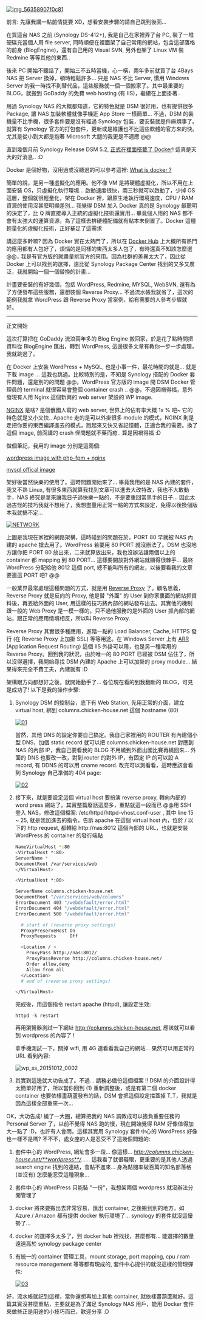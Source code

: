[![img_56358907f0c81](/images/2015-10-13-docker-first-experience-synology-dsm-wordpress-redmine-reverse-proxy/img_56358907f0c81.png)](/images/2015-10-13-docker-first-experience-synology-dsm-wordpress-redmine-reverse-proxy/img_56358907f0c81.png)

前言: 先讓我講一點前情提要 XD，想看安裝步驟的請自己跳到後面...

在買這台 NAS 之前 (Synology DS-412+), 我是自己在家裡弄了台 PC, 裝了一堆硬碟充當個人用 file server, 同時順便在裡面架了自己常用的網站，包含這部落格的前身 (BlogEngine)，還有自己用的 Visual SVN, 另外也架了 Linux VM 裝 Redmine 等等其他的東西..

後來 PC 開始不聽話了，開始三不五時當機，心一橫，兩年多前就買了台 4Bays NAS 把 Server 換掉，頓時輕鬆許多... 只是 NAS 不比 Server, 慣用 Windows Server 的我一時找不到替代品，這些服務就一個一個搬家了。其中最重要的 BLOG，就搬到 GoDaddy 的免費 web hosting (有 IIS)，繼續在上面掛著..

用過 Synology NAS 的大概都知道，它的特色就是 DSM 很好用，也有提供很多 Package, 讓 NAS 加裝軟體就像手機逛 App Store 一樣簡單... 不過，DSM 的裝機量不比手機，很多套件要是沒有經過 Synology 包裝，要安裝就是件麻煩事了。就算有 Synology 官方的打包套件，更新或是維護也不比這些軟體的官方來的快。尤其是從小到大都是抱著 Microsoft 大腿的我更是不適應 @@

直到幾個月前 Synology Release DSM 5.2, [正式在裡面搭載了 Docker](https://www.synology.com/zh-tw/dsm/app_packages/Docker)! 這真是天大的好消息..  :D

Docker 是個好物，沒用過或沒聽過的可以參考這裡:  [What is docker ?](https://www.docker.com/whatisdocker)

簡單的說，是另一種虛擬化的應用。他不像 VM 是將硬體虛擬化，所以不用在上面安裝 OS，只虛擬化執行環境... 啟動速度很快，兩三秒就可以啟動了，少掉 OS 這層，整個就很輕量化，架在 Docker 裡，跟原生地執行環境速度，CPU / RAM 資源的使用沒甚麼明顯差別...  我覺得 DSM 加入 Docker 真的是 Synology 最聰明的決定了，比 Q 牌直接導入正統的虛擬化技術還實用... 畢竟個人用的 NAS 都不會有太強大的運算資源，為了這樣去拚硬體配備就有點本末倒置了。Docker 這種輕量化的虛擬化技術，正好補足了這需求

講這麼多幹嘛? 因為 Docker 實在太熱門了，所以在 [Docker Hub](https://hub.docker.com/) 上大概所有熱門的應用都有人包好了，煩惱的是同樣的東西太多人包了，有時還真不知該怎麼選 @@.. 我是有官方版的就盡量挑官方的來用。因為社群的差異太大了，因此從 Docker 上可以找到的選擇，遠比從 Synology Package Center 找到的又多又廣泛，我就開始一個一個替換的計畫...

計畫要安裝的有好幾個，包括 WordPress, Redmine, MYSQL, WebSVN, 還有為了方便發布這些服務，還想裝個 Reverse Proxy... 不過流水帳我就省了，這次的範例我就拿 WordPress 跟 Reverse Proxy 當案例，給有需要的人參考步驟就好。

---

正文開始

這次打算把在 GoDaddy 流浪兩年多的 Blog Engine 搬回家，於是花了點時間把資料從 BlogEngine 匯出，轉到 WordPress, 這邊很多文章有教你一步一步處理，我就跳過了。

在 Docker 上安裝 WordPress + MySQL, 也是小事一件，最花時間的就是... 就是下載 image ... 這我也跳過。比較特別的是，不知是 Synology 搭配的 Docker 套件問題，還是別的的問題 @@，WordPress 官方版的 image 開 DSM Docker 管理員的 terminal 就很容易會整個 container crash .. @@，不過因禍得福，意外發現有人用 Nginx 這個新興的 web server 架設的 WP image.

[NGINX](http://nginx.org/en/) 是啥? 是個俄國人寫的 web server, 世界上的佔有率大概 1x % 吧~ 它的特色就是又小又快..  Apache 走的是可以外掛很多 module 的模式，NGINX 則是走把你要的東西編譯進去的模式，跑起來又快又省記憶體，正適合我的需要。換了這個 image, 前面講的 crash 怪問題就不藥而癒.. 算是因禍得福 :D

做個筆記，我用的 image 分別是這兩個:

[wordpress image with php-fpm + nginx](https://registry.hub.docker.com/u/amontaigu/wordpress/)

[mysql offical image](https://hub.docker.com/_/mysql/)

架好後當然快樂的使用了。這時問題開始來了... 畢竟我用的是 NAS 內建的套件，我又不熟 Linux, 有很多東西就算我找到文章可以進去大改特改，我也不大敢動手，NAS 終究是拿來讓我日子過快樂一點的，不是要重回當黑手的日子... 因此太過古怪的技巧我就不想用了，我想盡量用正常一點的方式來設定，免得以後換個版本我就搞不定...

[![NETWORK](/images/2015-10-13-docker-first-experience-synology-dsm-wordpress-redmine-reverse-proxy/NETWORK.png)](/images/2015-10-13-docker-first-experience-synology-dsm-wordpress-redmine-reverse-proxy/NETWORK.png)

上圖是我現在家裡的網路架構，這時碰到的問題在於，PORT 80 早就被 NAS 內建的 apache 搶去用了。WordPress 若要用 80 PORT 就沒辦法了。DSM 也沒地方讓你把 PORT 80 放出來，二來就算放出來，我也沒辦法讓兩個以上的 container 都 mapping 到 80 PORT... 這樣要開放對外網站就顯得很棘手... 最終 WordPress 分配給他 8012 這個 port, 總不能叫所有的網友，以後要看我的文章要連這 PORT 吧? @@

一般業界最常處理這種問題的方式，就是用 [Reverse Proxy](https://en.wikipedia.org/wiki/Reverse_proxy) 了。顧名思義，Reverse Proxy 就是反向的 Proxy, 他是替 "外面" 的 User 到你家裏面的網站抓資料後，再丟給外面的 User, 用這樣的技巧將內部的網站發布出去。其實他的機制跟一般的 Web Proxy 是一模一樣的，只不過他服務的是外面的 User 抓內部的網站，跟正常的應用情境相反，所以叫 Reverse Proxy.

Reverse Proxy 其實很多種應用，進階一點的 Load Balancer, Cache, HTTPS 發行 (在 Reverse Proxy 上加掛 SSL) 等等用途。在 Windows Server 上有 [ARR](http://www.iis.net/downloads/microsoft/application-request-routing) (Application Request Routing) 這個 IIS 外掛可以用，也是另一種常用的 Reverse Proxy。回到我的狀況，由於唯一的 80 PORT 已經被 DSM 佔住了，所以沒得選擇，我開始尋找 DSM 內建的 Apache 上可以加掛的 proxy module... 結果得來完全不費工夫，內建就有 :D

架構跟方向都想好之後，就開始動手了... 各位現在看的到我翻新的 BLOG，可見是成功了! 以下是我的操作步驟:

1. Synology DSM 的控制台，底下有 Web Station, 先用正常的介面，建立 virtual host, 綁到 columns.chicken-house.net 這個 hostname (80)

   [![01](/images/2015-10-13-docker-first-experience-synology-dsm-wordpress-redmine-reverse-proxy/01.png)](/images/2015-10-13-docker-first-experience-synology-dsm-wordpress-redmine-reverse-proxy/01.png)

   當然，其他 DNS 的設定你要自己搞定。我自己家裡用的 ROUTER 有內建個小型 DNS，加個 static record 就可以把 columns.chicken-house.net 對應到 NAS 的內部 IP，我自己要看我的 BLOG 不用繞到外面出國比賽再繞回來... 外面的 DNS 也要改一改，對到 router 的對外 IP，有固定 IP 的可以設 A record, 有 DDNS 的可以用 cname record. 改完可以測看看，這時應該會看到 Synology 自己準備的 404 page:
   
   [![02](/images/2015-10-13-docker-first-experience-synology-dsm-wordpress-redmine-reverse-proxy/02.png)](/images/2015-10-13-docker-first-experience-synology-dsm-wordpress-redmine-reverse-proxy/02.png)

2. 接下來，就是要設定這個 virtual host 要扮演 reverse proxy, 轉向內部的 word press 網站了。其實整篇廢話這麼多，重點就這一段而已 @@用 SSH 登入 NAS，修改這個檔案: /etc/httpd/httpd-vhost.conf-user , 其中 line 15 ~ 25, 就是我加進去的指令，告訴 apache 在這個 virtual host 內，位於 / 以下的 http request, 都轉給 http://nas:8012 這個內部的 URL，也就是安裝 WordPress 的 container 的發行端點

   ```sh
   NameVirtualHost *:80
   <VirtualHost *:80>
   ServerName *
   DocumentRoot /var/services/web
   </VirtualHost>

   <VirtualHost *:80>

   ServerName columns.chicken-house.net
   DocumentRoot "/var/services/web/columns"
   ErrorDocument 403 "/webdefault/error.html"
   ErrorDocument 404 "/webdefault/error.html"
   ErrorDocument 500 "/webdefault/error.html"

     # start of (reverse proxy settings)
     ProxyPreserveHost On
     ProxyRequests     Off

     <Location / >
       ProxyPass http://nas:8012/
       ProxyPassReverse http://columns.chicken-house.net/
       Order allow,deny
       Allow from all
     </Location>
     # end of (reverse proxy settings)

   </VirtualHost>
   ```

   完成後，用這個指令 restart apache (httpd), 讓設定生效:

   ```
   httpd -k restart
   ```

   再用瀏覽器測試一下網址  http://columns.chicken-house.net, 應該就可以看到 wordpress 的內容了 !

   拿手機測試一下，關掉 wifi, 用 4G 連看看我自己的網站... 果然可以用正常的 URL 看到內容:
   
   ![wp_ss_20151012_0002](/images/2015-10-13-docker-first-experience-synology-dsm-wordpress-redmine-reverse-proxy/wp_ss_20151012_0002.png)

3. 其實到這邊就大功告成了。不過... 請務必備份這個檔案 !!  DSM 的介面設計得太簡單好用了，所以當你回到 (1) 重新調整後，或是有第二個 docker container 也要依樣畫葫蘆發布的話，DSM 會把這個設定擋蓋掉 T_T，我就是因為這樣全部重來一次...

OK，大功告成! 繞了一大圈，總算把我的 NAS 調教成可以擔負重要任務的 Personal Server 了，以前不覺得 NAS 跑的慢，現在開始覺得 RAM 好像值得加大一點了 :D，也許有人會問，這樣其實用 Synology 套件中心的 WordPress 好像也一樣不是嗎? 不不不，處女座的人是忍受不了這幾個問題的:

1. 套件中心的 WordPress, 網址會多一段... 像這樣... _http://columns.chicken-house.net/**wordpress**/......_ 這我看了就很礙眼，更重要的是其他人透過 search engine 找到的連結，會點不進來... 身為點閱率破百萬的知名部落格 (並沒有) 怎麼能忍受這種現象...

2. 套件中心的 WordPress 只能裝 "一份"，我想架兩個 wordpress 就沒辦法分開管理了

3. docker 將來要搬出去非常容易，匯出 container, 之後搬到別的地方，如 Azure / Amazon 都有提供 docker 執行環境了... synology 的套件就沒這優勢了...

4. docker 的選擇多太多了，到 docker hub 裡找找，甚麼都有... 能選擇的數量遠遠高於 synology package center

5. 有統一的 container 管理工具，mount storage, port mapping, cpu / ram resource management 等等都有現成的, 套件中心提供的就沒這樣的管理彈性:

   [![03](/images/2015-10-13-docker-first-experience-synology-dsm-wordpress-redmine-reverse-proxy/03.png)](/images/2015-10-13-docker-first-experience-synology-dsm-wordpress-redmine-reverse-proxy/03.png)

好，流水帳就記到這裡，當你還想再加上其他 container, 就依樣畫葫蘆就好。這篇其實沒甚麼重點，主要就是為了滿足 Synology NAS 用戶，能用 Docker 套件來做些正是用途的小技巧而已，歡迎分享 :D